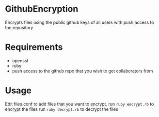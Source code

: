 # GithubEncryption
Encrypts files using the public github keys of all users with push access to the repository

# Requirements
- openssl
- ruby
- push access to the github repo that you wish to get collaborators from

# Usage
Edit files.conf to add files that you want to encrypt.
run `ruby encrypt.rb` to encrypt the files
run `ruby decrypt.rb` to decrypt the files
